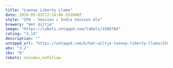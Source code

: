 ```yaml
---
title: "Looney Liberty Llama"
date: 2019-05-03T12:14:06.253948Z
style: "IPA - Session / India Session Ale"
brewery: "Het Uiltje"
image: "https://labels.untappd.com/labels/3206784"
rating: "3.14"
description: ""
untappd_url: "https://untappd.com/b/het-uiltje-looney-liberty-llama/3206784"
abv: "3.2"
ibu: "0"
robots: noindex,nofollow
---
```


